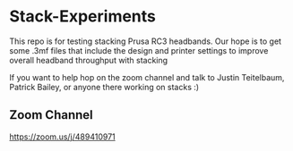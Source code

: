 # Stack-Experiments

This repo is for testing stacking Prusa RC3 headbands.
Our hope is to get some .3mf files that include the design and printer settings to 
improve overall headband throughput with stacking

If you want to help hop on the zoom channel and talk to Justin Teitelbaum, Patrick Bailey, or 
anyone there working on stacks :)


## Zoom Channel
https://zoom.us/j/489410971

